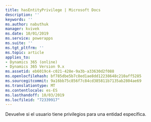 ```yaml
---
title: hasEntityPrivilege | Microsoft Docs
description: ''
keywords: ''
ms.author: nabuthuk
manager: kvivek
ms.date: 10/01/2019
ms.service: powerapps
ms.suite: ''
ms.tgt_pltfrm: ''
ms.topic: article
applies_to:
- Dynamics 365 (online)
- Dynamics 365 Version 9.x
ms.assetid: eb6019c4-c021-428e-9a3b-a33630d2f088
ms.openlocfilehash: bf785dbe5b7c8ed1ae8dd12238648c210aff5285
ms.sourcegitcommit: 9a16bb75c856f7c84cd385811b7135ab2804ae69
ms.translationtype: MT
ms.contentlocale: es-ES
ms.lasthandoff: 10/03/2019
ms.locfileid: "72339917"
---
```

Devuelve si el usuario tiene privilegios para una entidad específica.
